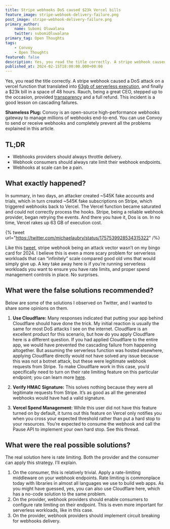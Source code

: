 ```yaml
---
title: Stripe webhooks DoS caused $23k Vercel bills
feature_image: stripe-webhook-delivery-failure.png
post_image: stripe-webhook-delivery-failure.png
primary_author:
    name: Subomi Oluwalana
    twitter: subomiOluwalana
primary_tag: Open Thoughts
tags:
    - Convoy
    - Open Thoughts
featured: false 
description: Yes, you read the title correctly. A stripe webhook caused a DoS attack on a Vercel function, translating into 63 GB of serverless execution and a $23k bill in 48 hours. As a great CEO, Rauch stepped up to the occasion and provided transparency and a full refund. This incident is a good lesson on cascading failures. 
published_at: 2024-02-15T18:00:00.000+00:00
---
```


Yes, you read the title correctly. A stripe webhook caused a DoS attack on a vercel function that translated into [63gb of serverless execution](https://x.com/michaelaubry/status/1757554062114107601?s=20), and finally a $23k bill in a space of 48 hours. Rauch, being a great CEO, stepped up to the occasion, provided [transparency](https://twitter.com/rauchg/status/1757948957421113853) and a full refund. This incident is a good lesson on cascading failures. 

**Shameless Plug:** Convoy is an open-source high-performance webhooks gateway to manage millions of webhooks end-to-end. You can use Convoy to send or receive webhooks and completely prevent all the problems explained in this article.

## TL;DR

- Webhooks providers should always throttle delivery.
- Webhook consumers should always rate limit their webhook endpoints.
- Webhooks at scale can be a pain.

## What exactly happened?

In summary, in two days, an attacker created ~545K fake accounts and trials, which in turn created ~545K fake subscriptions on Stripe, which triggered webhooks back to Vercel. The Vercel function became saturated and could not correctly process the hooks. Stripe, being a reliable webhook provider, began retrying the events. And there you have it, Dos is on. In no time, Vercel rakes up 63 GB of execution cost.

{% tweet url="https://twitter.com/michaelaubry/status/1757539928534315322" /%}


Like this [tweet](https://x.com/TheGerardTaylor/status/1757957410323402806?s=20), stripe webhook being an attack vector wasn’t on my bingo card for 2024. I believe this is even a more scary problem for serverless workloads that can “infinitely” scale compared good old vms that would simply give up. A key take away here is if you’re running serverless workloads you want to ensure you have rate limits, and proper spend management controls in place. No surprises.

## What were the false solutions recommended?

Below are some of the solutions I observed on Twitter, and I wanted to share some opinions on them. 

1. **Use Cloudflare:** Many responses indicated that putting your app behind Cloudflare should have done the trick. My initial reaction is usually the same for most DoS attacks I see on the internet. Cloudflare is an excellent product for this scenario, but how do you apply Cloudflare here is a different question. If you had applied Cloudflare to the entire app, we would have prevented the cascading failure from happening altogether. But assuming the serverless function was hosted elsewhere, applying Cloudflare directly would not have solved any issue because this was not a botnet attack, but these were legitimate webhook requests from Stripe. To make Cloudflare work in this case, you’d specifically need to turn on their rate limiting feature on this particular endpoint; you can learn more [here](https://www.cloudflare.com/en-gb/application-services/products/rate-limiting/).

2. **Verify HMAC Signature:** This solves nothing because they were all legitimate requests from Stripe. It’s as good as all the generated webhooks would have had a valid signature. 

3. **Vercel Spend Management:** While this user did not have this feature turned on by default, it turns out this feature on Vercel only notifies you when you cross your expected threshold rather than put a hard stop to your resources. You’re expected to consume the webhook and call the Pause API to implement your own hard stop. See this thread.

## What were the real possible solutions?

The real solution here is rate limiting. Both the provider and the consumer can apply this strategy. I’ll explain.

1. On the consumer, this is relatively trivial. Apply a rate-limiting middleware on your webhook endpoints. Rate limiting is commonplace today with libraries in almost all languages we use to build web apps. As you might have guessed, yes, you can also use Cloudflare here, which has a no-code solution to the same problem.
2. On the provider, webhook providers should enable consumers to configure rate limiting on their endpoint. This is even more important for serverless workloads, like in this case.
3. On the provider, webhook providers should implement circuit breaking for webhooks delivery.
